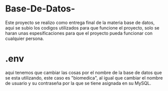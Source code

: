 # Base-De-Datos-
Este proyecto se realizo como entrega final de la materia base de datos, aqui se subio los codigos utilizados para que funcione el proyecto, solo se haran unas espesificaciones para que el proyecto pueda funcionar con cualquier persona.

# .env
aqui tenemos que cambiar las cosas por el nombre de la base de datos que se esta utilizando, este caso es "biomedica", al igual que cambiar el nombre de usuario y su contraseña por la que se tiene asignada en su MySQL.
